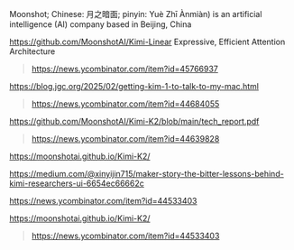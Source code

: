 Moonshot; Chinese: 月之暗面; pinyin: Yuè Zhī Ànmiàn) is an artificial intelligence (AI) company based in Beijing, China

https://github.com/MoonshotAI/Kimi-Linear Expressive, Efficient Attention Architecture
> https://news.ycombinator.com/item?id=45766937

https://blog.jgc.org/2025/02/getting-kim-1-to-talk-to-my-mac.html
> https://news.ycombinator.com/item?id=44684055

https://github.com/MoonshotAI/Kimi-K2/blob/main/tech_report.pdf
> https://news.ycombinator.com/item?id=44639828

https://moonshotai.github.io/Kimi-K2/

https://medium.com/@xinyijin715/maker-story-the-bitter-lessons-behind-kimi-researchers-ui-6654ec66662c

https://news.ycombinator.com/item?id=44533403

https://moonshotai.github.io/Kimi-K2/
> https://news.ycombinator.com/item?id=44533403